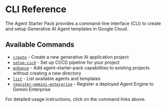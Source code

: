 # CLI Reference

The Agent Starter Pack provides a command-line interface (CLI) to create and setup Generative AI Agent templates in Google Cloud. 

## Available Commands

- [`create`](create.md) - Create a new generative AI application project
- [`setup-cicd`](setup_cicd.md) - Set up CI/CD pipeline for your project
- [`enhance`](enhance.md) - Add agent-starter-pack capabilities to existing projects without creating a new directory
- [`list`](list.md) - List available agents and templates
- [`register-gemini-enterprise`](register_gemini_enterprise.md) - Register a deployed Agent Engine to Gemini Enterprise

For detailed usage instructions, click on the command links above.
